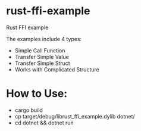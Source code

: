 # rust-ffi-example
Rust FFI example

The examples include 4 types:
+ Simple Call Function
+ Transfer Simple Value
+ Transfer Simple Struct
+ Works with Complicated Structure

# How to Use:

+ cargo build
+ cp target/debug/librust_ffi_example.dylib dotnet/
+ cd dotnet && dotnet run
